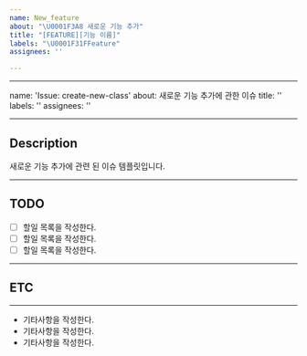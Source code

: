 ```yaml
---
name: New_feature
about: "\U0001F3A8 새로운 기능 추가"
title: "[FEATURE][기능 이름]"
labels: "\U0001F31FFeature"
assignees: ''

---
```


---
name: 'Issue: create-new-class'
about: 새로운 기능 추가에 관한 이슈
title: ''
labels: ''
assignees: ''

---

## Description
새로운 기능 추가에 관련 된 이슈 템플릿입니다.


---

## TODO
- [ ]  할일 목록을 작성한다.
- [ ]  할일 목록을 작성한다.
- [ ]  할일 목록을 작성한다.

---

## ETC

---
* 기타사항을 작성한다.
* 기타사항을 작성한다.
* 기타사항을 작성한다.